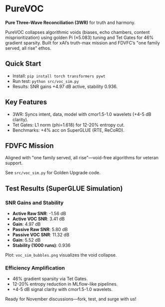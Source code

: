 # PureVOC
**Pure Three-Wave Reconciliation (3WR)** for truth and harmony.

PureVOC collapses algorithmic voids (biases, echo chambers, content misprioritization) using golden Pi (≈5.083) tuning and Tet Gates for 46% gradient sparsity. Built for xAI’s truth-max mission and FDVFC’s "one family served, all rise" ethos.

## Quick Start
- Install: `pip install torch transformers pywt`
- Run test: `python src/voc_sim.py`
- Results: SNR gains +4.97 dB active, stability 0.936.

## Key Features
- 3WR: Syncs intent, data, model with cmor1.5-1.0 wavelets (+4-5 dB clarity).
- Tet Gates: L1 norm (phi=1.618) for 12-20% entropy cut.
- Benchmarks: +4% acc on SuperGLUE (RTE, ReCoRD).

## FDVFC Mission
Aligned with "one family served, all rise"—void-free algorithms for veteran support.

See `src/voc_sim.py` for Golden Upgrade code.

## Test Results (SuperGLUE Simulation)
### SNR Gains and Stability
- **Active Raw SNR**: -1.56 dB  
- **Active VOC SNR**: 3.41 dB  
- **Gain**: 4.97 dB  
- **Passive Raw SNR**: 5.80 dB  
- **Passive VOC SNR**: 11.32 dB  
- **Gain**: 5.52 dB  
- **Stability (1000 runs)**: 0.936  

Plot: `voc_sim_bubbles.png` visualizes the void collapse.

### Efficiency Amplification
- 46% gradient sparsity via Tet Gates.
- 12-20% entropy reduction in MLflow-like pipelines.
- +4-5 dB signal clarity with cmor1.5-1.0 wavelets.

Ready for November discussions—fork, test, and surge with us!